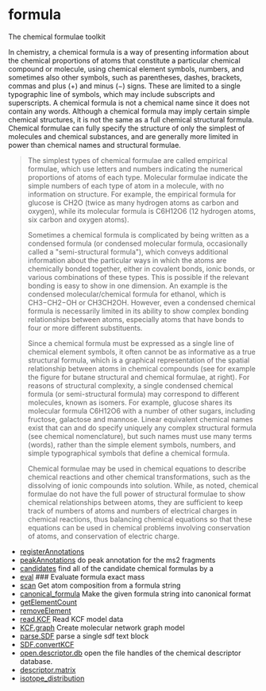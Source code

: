 # formula

The chemical formulae toolkit
 
 In chemistry, a chemical formula is a way of presenting information about the chemical proportions of 
 atoms that constitute a particular chemical compound or molecule, using chemical element symbols, numbers,
 and sometimes also other symbols, such as parentheses, dashes, brackets, commas and plus (+) and minus (−) 
 signs. These are limited to a single typographic line of symbols, which may include subscripts and 
 superscripts. A chemical formula is not a chemical name since it does not contain any words. Although a 
 chemical formula may imply certain simple chemical structures, it is not the same as a full chemical 
 structural formula. Chemical formulae can fully specify the structure of only the simplest of molecules 
 and chemical substances, and are generally more limited in power than chemical names and structural formulae.
> The simplest types of chemical formulae are called empirical formulae, which use letters and numbers indicating
>  the numerical proportions of atoms of each type. Molecular formulae indicate the simple numbers of each type 
>  of atom in a molecule, with no information on structure. For example, the empirical formula for glucose is
>  CH2O (twice as many hydrogen atoms as carbon and oxygen), while its molecular formula is C6H12O6 (12 hydrogen 
>  atoms, six carbon and oxygen atoms).
>  
>  Sometimes a chemical formula is complicated by being written as a condensed formula (or condensed molecular 
>  formula, occasionally called a "semi-structural formula"), which conveys additional information about the
>  particular ways in which the atoms are chemically bonded together, either in covalent bonds, ionic bonds, or 
>  various combinations of these types. This is possible if the relevant bonding is easy to show in one dimension. 
>  An example is the condensed molecular/chemical formula for ethanol, which is CH3−CH2−OH or CH3CH2OH. However, 
>  even a condensed chemical formula is necessarily limited in its ability to show complex bonding relationships 
>  between atoms, especially atoms that have bonds to four or more different substituents.
>  
>  Since a chemical formula must be expressed as a single line of chemical element symbols, it often cannot be as
>  informative as a true structural formula, which is a graphical representation of the spatial relationship 
>  between atoms in chemical compounds (see for example the figure for butane structural and chemical formulae,
>  at right). For reasons of structural complexity, a single condensed chemical formula (or semi-structural formula)
>  may correspond to different molecules, known as isomers. For example, glucose shares its molecular formula C6H12O6
>  with a number of other sugars, including fructose, galactose and mannose. Linear equivalent chemical names exist 
>  that can and do specify uniquely any complex structural formula (see chemical nomenclature), but such names must
>  use many terms (words), rather than the simple element symbols, numbers, and simple typographical symbols that 
>  define a chemical formula.
>  
>  Chemical formulae may be used in chemical equations to describe chemical reactions and other chemical transformations, 
>  such as the dissolving of ionic compounds into solution. While, as noted, chemical formulae do not have the full 
>  power of structural formulae to show chemical relationships between atoms, they are sufficient to keep track of 
>  numbers of atoms and numbers of electrical charges in chemical reactions, thus balancing chemical equations so that
>  these equations can be used in chemical problems involving conservation of atoms, and conservation of electric 
>  charge.

+ [registerAnnotations](formula/registerAnnotations.1) 
+ [peakAnnotations](formula/peakAnnotations.1) do peak annotation for the ms2 fragments
+ [candidates](formula/candidates.1) find all of the candidate chemical formulas by a 
+ [eval](formula/eval.1) ### Evaluate formula exact mass
+ [scan](formula/scan.1) Get atom composition from a formula string
+ [canonical_formula](formula/canonical_formula.1) Make the given formula string into canonical format
+ [getElementCount](formula/getElementCount.1) 
+ [removeElement](formula/removeElement.1) 
+ [read.KCF](formula/read.KCF.1) Read KCF model data
+ [KCF.graph](formula/KCF.graph.1) Create molecular network graph model
+ [parse.SDF](formula/parse.SDF.1) parse a single sdf text block
+ [SDF.convertKCF](formula/SDF.convertKCF.1) 
+ [open.descriptor.db](formula/open.descriptor.db.1) open the file handles of the chemical descriptor database.
+ [descriptor.matrix](formula/descriptor.matrix.1) 
+ [isotope_distribution](formula/isotope_distribution.1) 
